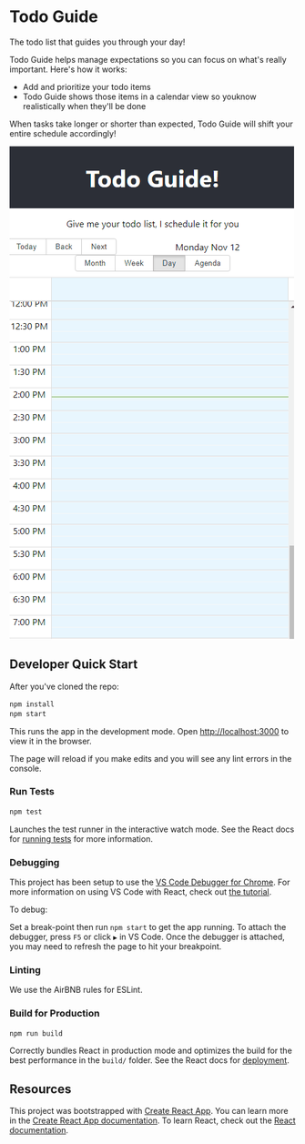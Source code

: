 # Todo Guide

The todo list that guides you through your day!

Todo Guide helps manage expectations so you can focus on what's really important. Here's how it works:

* Add and prioritize your todo items
* Todo Guide shows those items in a calendar view so youknow realistically when they'll be done

When tasks take longer or shorter than expected, Todo Guide will shift your entire schedule accordingly!

 ![automatic scheduling](./docs/auto-schedule.gif)

## Developer Quick Start

After you've cloned the repo:

```bash
npm install
npm start
```

This runs the app in the development mode. Open [http://localhost:3000](http://localhost:3000) to view it in the browser.

The page will reload if you make edits and you will see any lint errors in the console.

### Run Tests

```bash
npm test
```

Launches the test runner in the interactive watch mode. See the React docs for [running tests](https://facebook.github.io/create-react-app/docs/running-tests) for more information.

### Debugging

This project has been setup to use the [VS Code Debugger for Chrome](https://marketplace.visualstudio.com/items?itemName=msjsdiag.debugger-for-chrome). For more information on using VS Code with React, check out [the tutorial](https://code.visualstudio.com/docs/nodejs/reactjs-tutorial).

To debug:

Set a break-point then run `npm start` to get the app running. To attach the debugger, press `F5` or click `▶️` in VS Code. Once the debugger is attached, you may need to refresh the page to hit your breakpoint.

### Linting

We use the AirBNB rules for ESLint.

### Build for Production

```bash
npm run build
```

Correctly bundles React in production mode and optimizes the build for the best performance in the `build/` folder. See the React docs for [deployment](https://facebook.github.io/create-react-app/docs/deployment).

## Resources

This project was bootstrapped with [Create React App](https://github.com/facebook/create-react-app). You can learn more in the [Create React App documentation](https://facebook.github.io/create-react-app/docs/getting-started). To learn React, check out the [React documentation](https://reactjs.org/).
